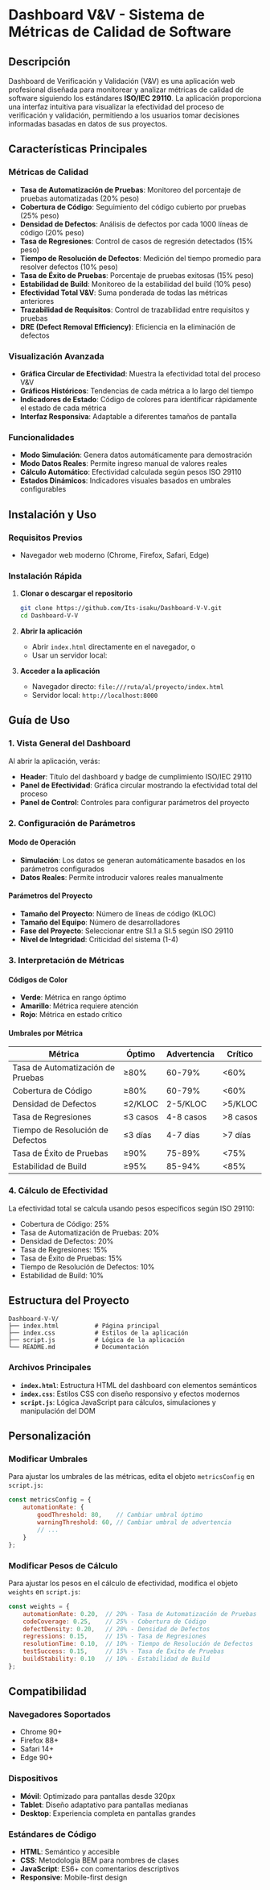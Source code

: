 # Dashboard V&V - Sistema de Métricas de Calidad de Software


## Descripción

Dashboard de Verificación y Validación (V&V) es una aplicación web profesional diseñada para monitorear y analizar métricas de calidad de software siguiendo los estándares **ISO/IEC 29110**. La aplicación proporciona una interfaz intuitiva para visualizar la efectividad del proceso de verificación y validación, permitiendo a los usuarios tomar decisiones informadas basadas en datos de sus proyectos.

## Características Principales

### Métricas de Calidad
- **Tasa de Automatización de Pruebas**: Monitoreo del porcentaje de pruebas automatizadas (20% peso)
- **Cobertura de Código**: Seguimiento del código cubierto por pruebas (25% peso)
- **Densidad de Defectos**: Análisis de defectos por cada 1000 líneas de código (20% peso)
- **Tasa de Regresiones**: Control de casos de regresión detectados (15% peso)
- **Tiempo de Resolución de Defectos**: Medición del tiempo promedio para resolver defectos (10% peso)
- **Tasa de Éxito de Pruebas**: Porcentaje de pruebas exitosas (15% peso)
- **Estabilidad de Build**: Monitoreo de la estabilidad del build (10% peso)
- **Efectividad Total V&V**: Suma ponderada de todas las métricas anteriores
- **Trazabilidad de Requisitos**: Control de trazabilidad entre requisitos y pruebas
- **DRE (Defect Removal Efficiency)**: Eficiencia en la eliminación de defectos

### Visualización Avanzada
- **Gráfica Circular de Efectividad**: Muestra la efectividad total del proceso V&V
- **Gráficos Históricos**: Tendencias de cada métrica a lo largo del tiempo
- **Indicadores de Estado**: Código de colores para identificar rápidamente el estado de cada métrica
- **Interfaz Responsiva**: Adaptable a diferentes tamaños de pantalla

### Funcionalidades
- **Modo Simulación**: Genera datos automáticamente para demostración
- **Modo Datos Reales**: Permite ingreso manual de valores reales
- **Cálculo Automático**: Efectividad calculada según pesos ISO 29110
- **Estados Dinámicos**: Indicadores visuales basados en umbrales configurables

## Instalación y Uso

### Requisitos Previos
- Navegador web moderno (Chrome, Firefox, Safari, Edge)

### Instalación Rápida

1. **Clonar o descargar el repositorio**
   ```bash
   git clone https://github.com/Its-isaku/Dashboard-V-V.git
   cd Dashboard-V-V
   ```

2. **Abrir la aplicación**
   - Abrir `index.html` directamente en el navegador, o
   - Usar un servidor local:

3. **Acceder a la aplicación**
   - Navegador directo: `file:///ruta/al/proyecto/index.html`
   - Servidor local: `http://localhost:8000`

## Guía de Uso

### 1. Vista General del Dashboard
Al abrir la aplicación, verás:
- **Header**: Título del dashboard y badge de cumplimiento ISO/IEC 29110
- **Panel de Efectividad**: Gráfica circular mostrando la efectividad total del proceso
- **Panel de Control**: Controles para configurar parámetros del proyecto

### 2. Configuración de Parámetros

#### Modo de Operación
- **Simulación**: Los datos se generan automáticamente basados en los parámetros configurados
- **Datos Reales**: Permite introducir valores reales manualmente

#### Parámetros del Proyecto
- **Tamaño del Proyecto**: Número de líneas de código (KLOC)
- **Tamaño del Equipo**: Número de desarrolladores
- **Fase del Proyecto**: Seleccionar entre SI.1 a SI.5 según ISO 29110
- **Nivel de Integridad**: Criticidad del sistema (1-4)

### 3. Interpretación de Métricas

#### Códigos de Color
- **Verde**: Métrica en rango óptimo
- **Amarillo**: Métrica requiere atención
- **Rojo**: Métrica en estado crítico

#### Umbrales por Métrica
| Métrica | Óptimo | Advertencia | Crítico |
|---------|--------|-------------|---------|
| Tasa de Automatización de Pruebas | ≥80% | 60-79% | <60% |
| Cobertura de Código | ≥80% | 60-79% | <60% |
| Densidad de Defectos | ≤2/KLOC | 2-5/KLOC | >5/KLOC |
| Tasa de Regresiones | ≤3 casos | 4-8 casos | >8 casos |
| Tiempo de Resolución de Defectos | ≤3 días | 4-7 días | >7 días |
| Tasa de Éxito de Pruebas | ≥90% | 75-89% | <75% |
| Estabilidad de Build | ≥95% | 85-94% | <85% |

### 4. Cálculo de Efectividad

La efectividad total se calcula usando pesos específicos según ISO 29110:
- Cobertura de Código: 25%
- Tasa de Automatización de Pruebas: 20%
- Densidad de Defectos: 20%
- Tasa de Regresiones: 15%
- Tasa de Éxito de Pruebas: 15%
- Tiempo de Resolución de Defectos: 10%
- Estabilidad de Build: 10%

## Estructura del Proyecto

```
Dashboard-V-V/
├── index.html          # Página principal
├── index.css           # Estilos de la aplicación
├── script.js           # Lógica de la aplicación
└── README.md           # Documentación
```

### Archivos Principales

- **`index.html`**: Estructura HTML del dashboard con elementos semánticos
- **`index.css`**: Estilos CSS con diseño responsivo y efectos modernos
- **`script.js`**: Lógica JavaScript para cálculos, simulaciones y manipulación del DOM

## Personalización

### Modificar Umbrales
Para ajustar los umbrales de las métricas, edita el objeto `metricsConfig` en `script.js`:

```javascript
const metricsConfig = {
    automationRate: {
        goodThreshold: 80,    // Cambiar umbral óptimo
        warningThreshold: 60, // Cambiar umbral de advertencia
        // ...
    }
};
```

### Modificar Pesos de Cálculo
Para ajustar los pesos en el cálculo de efectividad, modifica el objeto `weights` en `script.js`:

```javascript
const weights = {
    automationRate: 0.20,  // 20% - Tasa de Automatización de Pruebas
    codeCoverage: 0.25,    // 25% - Cobertura de Código
    defectDensity: 0.20,   // 20% - Densidad de Defectos
    regressions: 0.15,     // 15% - Tasa de Regresiones
    resolutionTime: 0.10,  // 10% - Tiempo de Resolución de Defectos
    testSuccess: 0.15,     // 15% - Tasa de Éxito de Pruebas
    buildStability: 0.10   // 10% - Estabilidad de Build
};
```

## Compatibilidad

### Navegadores Soportados
- Chrome 90+
- Firefox 88+
- Safari 14+
- Edge 90+

### Dispositivos
- **Móvil**: Optimizado para pantallas desde 320px
- **Tablet**: Diseño adaptativo para pantallas medianas
- **Desktop**: Experiencia completa en pantallas grandes


### Estándares de Código
- **HTML**: Semántico y accesible
- **CSS**: Metodología BEM para nombres de clases
- **JavaScript**: ES6+ con comentarios descriptivos
- **Responsive**: Mobile-first design

